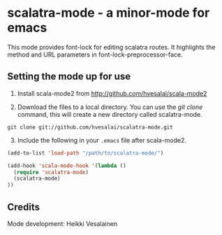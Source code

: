 # scalatra-mode - a minor-mode for emacs

This mode provides font-lock for editing scalatra routes. It
highlights the method and URL parameters in
font-lock-preprocessor-face.

## Setting the mode up for use

1. Install scala-mode2 from http://github.com/hvesalai/scala-mode2

2. Download the files to a local directory. You can use the *git clone*
command, this will create a new directory called scalatra-mode.
```
git clone git://github.com/hvesalai/scalatra-mode.git
```

3. Include the following in your `.emacs` file after scala-mode2. 

```lisp
(add-to-list 'load-path "/path/to/scalatra-mode/")

(add-hook 'scala-mode-hook '(lambda ()
  (require 'scalatra-mode)
  (scalatra-mode)
))
```

## Credits

Mode development: Heikki Vesalainen

